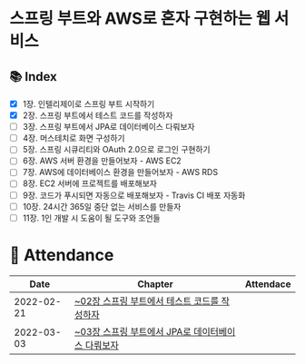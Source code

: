 # 스프링 부트와 AWS로 혼자 구현하는 웹 서비스

## :books: Index
- [X] 1장. 인텔리제이로 스프링 부트 시작하기
- [X] 2장. 스프링 부트에서 테스트 코드를 작성하자
- [ ] 3장. 스프링 부트에서 JPA로 데이터베이스 다뤄보자
- [ ] 4장. 머스테치로 화면 구성하기
- [ ] 5장. 스프링 시큐리티와 OAuth 2.0으로 로그인 구현하기
- [ ] 6장. AWS 서버 환경을 만들어보자 - AWS EC2
- [ ] 7장. AWS에 데이터베이스 환경을 만들어보자 - AWS RDS
- [ ] 8장. EC2 서버에 프로젝트를 배포해보자
- [ ] 9장. 코드가 푸시되면 자동으로 배포해보자 - Travis CI 배포 자동화
- [ ] 10장. 24시간 365일 중단 없는 서비스를 만들자
- [ ] 11장. 1인 개발 시 도움이 될 도구와 조언들

# :two_men_holding_hands: Attendance
|Date|Chapter|Attendace|
|------|---|---|
|2022-02-21|[~02장 스프링 부트에서 테스트 코드를 작성하자](https://github.com/dheldh77/groupstudy_samsung_mechatronics_euv/blob/master/vue_spring_aws/2022_02_21/2022_02_01.md)||
|2022-03-03|[~03장 스프링 부트에서 JPA로 데이터베이스 다뤄보자](https://github.com/dheldh77/groupstudy_samsung_mechatronics_euv/blob/master/vue_spring_aws/2022_03_03/2022_03_03.md)||
